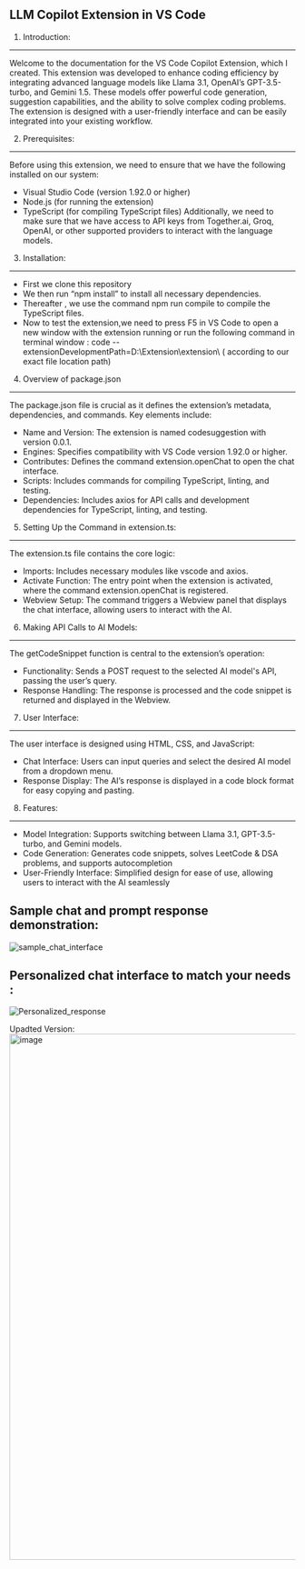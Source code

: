 LLM Copilot Extension in VS Code 
----------------------------------

1. Introduction:
----------------
Welcome to the documentation for the VS Code Copilot Extension, which I created. This 
extension was developed to enhance coding efficiency by integrating advanced language 
models like Llama 3.1, OpenAI’s GPT-3.5-turbo, and Gemini 1.5. These models offer powerful 
code generation, suggestion capabilities, and the ability to solve complex coding problems. The 
extension is designed with a user-friendly interface and can be easily integrated into your 
existing workflow.

2. Prerequisites:
-----------------
Before using this extension, we need to ensure that we have the following installed on our 
system:
- Visual Studio Code (version 1.92.0 or higher)
- Node.js (for running the extension)
- TypeScript (for compiling TypeScript files)
Additionally, we need to make sure that we have access to API keys from Together.ai, Groq, 
OpenAI, or other supported providers to interact with the language models.

3. Installation:
------------------
- First we clone this repository 
- We then run “npm install” to install all necessary dependencies.
- Thereafter , we use the command npm run compile to compile the TypeScript files.
- Now to test the extension,we need to press F5 in VS Code to open a new window with 
the extension running or run the following command in terminal window :
code --extensionDevelopmentPath=D:\Extension\extension\ ( according to our 
exact file location path)

4. Overview of package.json
----------------------------
The package.json file is crucial as it defines the extension’s metadata, dependencies, 
and commands. Key elements include:
- Name and Version: The extension is named codesuggestion with version 0.0.1.
- Engines: Specifies compatibility with VS Code version 1.92.0 or higher.
- Contributes: Defines the command extension.openChat to open the chat interface.
- Scripts: Includes commands for compiling TypeScript, linting, and testing.
- Dependencies: Includes axios for API calls and development dependencies for 
TypeScript, linting, and testing.

5. Setting Up the Command in extension.ts:
------------------------------------------
The extension.ts file contains the core logic:
- Imports: Includes necessary modules like vscode and axios.
- Activate Function: The entry point when the extension is activated, where the 
command extension.openChat is registered.
- Webview Setup: The command triggers a Webview panel that displays the chat 
interface, allowing users to interact with the AI.

6. Making API Calls to AI Models:
---------------------------------
The getCodeSnippet function is central to the extension’s operation:
- Functionality: Sends a POST request to the selected AI model's API, passing the user’s 
query.
- Response Handling: The response is processed and the code snippet is returned and displayed in the Webview.

7. User Interface:
-------------------
The user interface is designed using HTML, CSS, and JavaScript:
- Chat Interface: Users can input queries and select the desired AI model from a 
dropdown menu.
- Response Display: The AI’s response is displayed in a code block format for easy 
copying and pasting.

8. Features:
------------

- Model Integration: Supports switching between Llama 3.1, GPT-3.5-turbo, and Gemini models.
- Code Generation: Generates code snippets, solves LeetCode & DSA problems, and supports autocompletion
- User-Friendly Interface: Simplified design for ease of use, allowing users to interact with the AI seamlessly

Sample chat and prompt response demonstration:
-----------------------------------------
![sample_chat_interface](https://github.com/user-attachments/assets/43cab310-e93e-4040-bc4c-4390c99684f6)

Personalized chat interface to match your needs :
-----------------------------------------
![Personalized_response](https://github.com/user-attachments/assets/30071652-86ed-4eae-9da3-a59df866635c)

Upadted Version: <img width="1493" height="926" alt="image" src="https://github.com/user-attachments/assets/9be09fba-728d-4405-ab4a-924f81ca0df8" />


